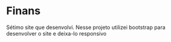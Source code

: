 # Finans
Sétimo site que desenvolvi. Nesse projeto utilizei bootstrap para desenvolver o site e deixa-lo responsivo 
